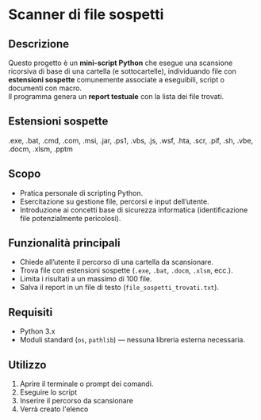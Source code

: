 # Scanner di file sospetti

## Descrizione
Questo progetto è un **mini-script Python** che esegue una scansione ricorsiva di base di una cartella (e sottocartelle), individuando file con **estensioni sospette** comunemente associate a eseguibili, script o documenti con macro.  
Il programma genera un **report testuale** con la lista dei file trovati.

## Estensioni sospette
.exe, .bat, .cmd, .com, .msi, .jar, .ps1, .vbs, .js, .wsf, .hta, .scr, .pif, .sh, .vbe, .docm, .xlsm, .pptm

## Scopo
- Pratica personale di scripting Python.  
- Esercitazione su gestione file, percorsi e input dell’utente.  
- Introduzione ai concetti base di sicurezza informatica (identificazione file potenzialmente pericolosi).

## Funzionalità principali
- Chiede all’utente il percorso di una cartella da scansionare.  
- Trova file con estensioni sospette (`.exe`, `.bat`, `.docm`, `.xlsm`, ecc.).  
- Limita i risultati a un massimo di 100 file.
- Salva il report in un file di testo (`file_sospetti_trovati.txt`).  

## Requisiti
- Python 3.x  
- Moduli standard (`os`, `pathlib`) — nessuna libreria esterna necessaria.

## Utilizzo
1. Aprire il terminale o prompt dei comandi.  
2. Eseguire lo script
3. Inserire il percorso da scansionare
4. Verrà creato l'elenco
